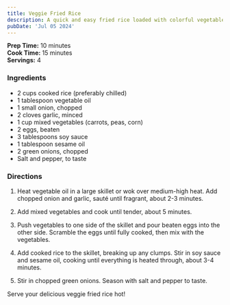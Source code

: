 ```yaml
---
title: Veggie Fried Rice
description: A quick and easy fried rice loaded with colorful vegetables, perfect for a budget-friendly meal.
pubDate: 'Jul 05 2024'
---
```


**Prep Time:** 10 minutes  
**Cook Time:** 15 minutes  
**Servings:** 4  

### Ingredients

- 2 cups cooked rice (preferably chilled)
- 1 tablespoon vegetable oil
- 1 small onion, chopped
- 2 cloves garlic, minced
- 1 cup mixed vegetables (carrots, peas, corn)
- 2 eggs, beaten
- 3 tablespoons soy sauce
- 1 tablespoon sesame oil
- 2 green onions, chopped
- Salt and pepper, to taste

### Directions

1. Heat vegetable oil in a large skillet or wok over medium-high heat. Add chopped onion and garlic, sauté until fragrant, about 2-3 minutes.

2. Add mixed vegetables and cook until tender, about 5 minutes.

3. Push vegetables to one side of the skillet and pour beaten eggs into the other side. Scramble the eggs until fully cooked, then mix with the vegetables.

4. Add cooked rice to the skillet, breaking up any clumps. Stir in soy sauce and sesame oil, cooking until everything is heated through, about 3-4 minutes.

5. Stir in chopped green onions. Season with salt and pepper to taste.

Serve your delicious veggie fried rice hot!
